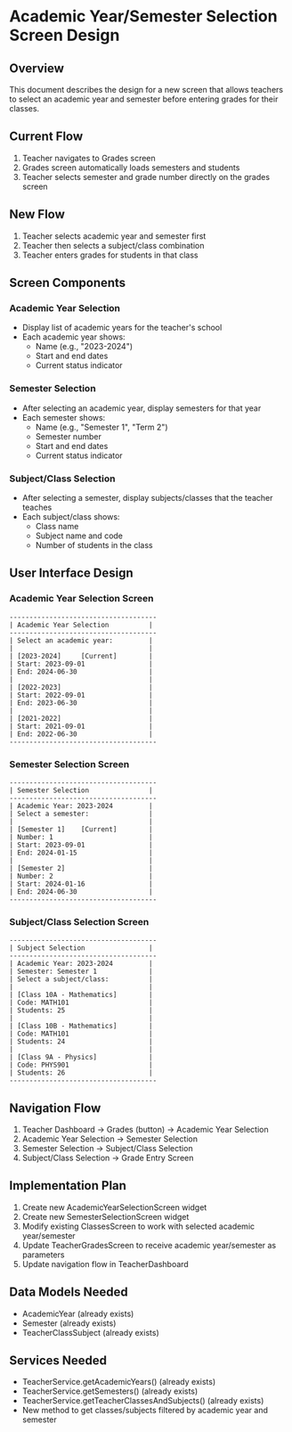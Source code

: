 # Academic Year/Semester Selection Screen Design

## Overview
This document describes the design for a new screen that allows teachers to select an academic year and semester before entering grades for their classes.

## Current Flow
1. Teacher navigates to Grades screen
2. Grades screen automatically loads semesters and students
3. Teacher selects semester and grade number directly on the grades screen

## New Flow
1. Teacher selects academic year and semester first
2. Teacher then selects a subject/class combination
3. Teacher enters grades for students in that class

## Screen Components

### Academic Year Selection
- Display list of academic years for the teacher's school
- Each academic year shows:
  - Name (e.g., "2023-2024")
  - Start and end dates
  - Current status indicator

### Semester Selection
- After selecting an academic year, display semesters for that year
- Each semester shows:
  - Name (e.g., "Semester 1", "Term 2")
  - Semester number
  - Start and end dates
  - Current status indicator

### Subject/Class Selection
- After selecting a semester, display subjects/classes that the teacher teaches
- Each subject/class shows:
  - Class name
  - Subject name and code
  - Number of students in the class

## User Interface Design

### Academic Year Selection Screen
```
-------------------------------------
| Academic Year Selection          |
-------------------------------------
| Select an academic year:         |
|                                  |
| [2023-2024]     [Current]        |
| Start: 2023-09-01                |
| End: 2024-06-30                  |
|                                  |
| [2022-2023]                      |
| Start: 2022-09-01                |
| End: 2023-06-30                  |
|                                  |
| [2021-2022]                      |
| Start: 2021-09-01                |
| End: 2022-06-30                  |
-------------------------------------
```

### Semester Selection Screen
```
-------------------------------------
| Semester Selection               |
-------------------------------------
| Academic Year: 2023-2024         |
| Select a semester:               |
|                                  |
| [Semester 1]    [Current]        |
| Number: 1                        |
| Start: 2023-09-01                |
| End: 2024-01-15                  |
|                                  |
| [Semester 2]                     |
| Number: 2                        |
| Start: 2024-01-16                |
| End: 2024-06-30                  |
-------------------------------------
```

### Subject/Class Selection Screen
```
-------------------------------------
| Subject Selection                |
-------------------------------------
| Academic Year: 2023-2024         |
| Semester: Semester 1             |
| Select a subject/class:          |
|                                  |
| [Class 10A - Mathematics]        |
| Code: MATH101                    |
| Students: 25                     |
|                                  |
| [Class 10B - Mathematics]        |
| Code: MATH101                    |
| Students: 24                     |
|                                  |
| [Class 9A - Physics]             |
| Code: PHYS901                    |
| Students: 26                     |
-------------------------------------
```

## Navigation Flow
1. Teacher Dashboard -> Grades (button) -> Academic Year Selection
2. Academic Year Selection -> Semester Selection
3. Semester Selection -> Subject/Class Selection
4. Subject/Class Selection -> Grade Entry Screen

## Implementation Plan
1. Create new AcademicYearSelectionScreen widget
2. Create new SemesterSelectionScreen widget
3. Modify existing ClassesScreen to work with selected academic year/semester
4. Update TeacherGradesScreen to receive academic year/semester as parameters
5. Update navigation flow in TeacherDashboard

## Data Models Needed
- AcademicYear (already exists)
- Semester (already exists)
- TeacherClassSubject (already exists)

## Services Needed
- TeacherService.getAcademicYears() (already exists)
- TeacherService.getSemesters() (already exists)
- TeacherService.getTeacherClassesAndSubjects() (already exists)
- New method to get classes/subjects filtered by academic year and semester